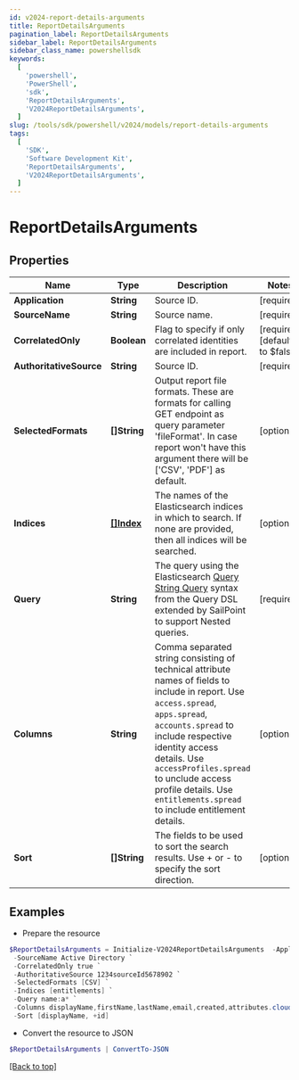 ```yaml
---
id: v2024-report-details-arguments
title: ReportDetailsArguments
pagination_label: ReportDetailsArguments
sidebar_label: ReportDetailsArguments
sidebar_class_name: powershellsdk
keywords:
  [
    'powershell',
    'PowerShell',
    'sdk',
    'ReportDetailsArguments',
    'V2024ReportDetailsArguments',
  ]
slug: /tools/sdk/powershell/v2024/models/report-details-arguments
tags:
  [
    'SDK',
    'Software Development Kit',
    'ReportDetailsArguments',
    'V2024ReportDetailsArguments',
  ]
---
```


# ReportDetailsArguments

## Properties

| Name | Type | Description | Notes |
| --- | --- | --- | --- |
| **Application** | **String** | Source ID. | [required] |
| **SourceName** | **String** | Source name. | [required] |
| **CorrelatedOnly** | **Boolean** | Flag to specify if only correlated identities are included in report. | [required][default to $false] |
| **AuthoritativeSource** | **String** | Source ID. | [required] |
| **SelectedFormats** | **[]String** | Output report file formats. These are formats for calling GET endpoint as query parameter 'fileFormat'. In case report won't have this argument there will be ['CSV', 'PDF'] as default. | [optional] |
| **Indices** | [**[]Index**](index) | The names of the Elasticsearch indices in which to search. If none are provided, then all indices will be searched. | [optional] |
| **Query** | **String** | The query using the Elasticsearch [Query String Query](https://www.elastic.co/guide/en/elasticsearch/reference/5.2/query-dsl-query-string-query.html#query-string) syntax from the Query DSL extended by SailPoint to support Nested queries. | [required] |
| **Columns** | **String** | Comma separated string consisting of technical attribute names of fields to include in report. Use `access.spread`, `apps.spread`, `accounts.spread` to include respective identity access details. Use `accessProfiles.spread` to unclude access profile details. Use `entitlements.spread` to include entitlement details. | [optional] |
| **Sort** | **[]String** | The fields to be used to sort the search results. Use + or - to specify the sort direction. | [optional] |

## Examples

- Prepare the resource

```powershell
$ReportDetailsArguments = Initialize-V2024ReportDetailsArguments  -Application 2c9180897eSourceIde781782f705b9 `
 -SourceName Active Directory `
 -CorrelatedOnly true `
 -AuthoritativeSource 1234sourceId5678902 `
 -SelectedFormats [CSV] `
 -Indices [entitlements] `
 -Query name:a* `
 -Columns displayName,firstName,lastName,email,created,attributes.cloudLifecycleState `
 -Sort [displayName, +id]
```

- Convert the resource to JSON

```powershell
$ReportDetailsArguments | ConvertTo-JSON
```

[[Back to top]](#)
